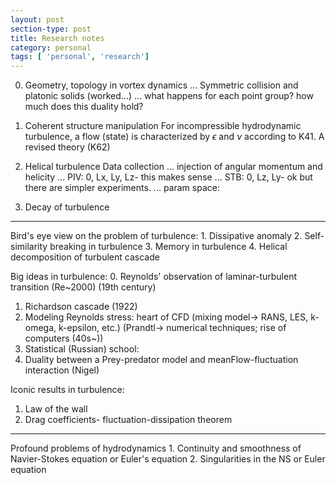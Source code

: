 ```yaml
---
layout: post
section-type: post
title: Research notes
category: personal
tags: [ 'personal', 'research']
---
```

0. Geometry, topology in vortex dynamics
... Symmetric collision and platonic solids (worked...)
... what happens for each point group? how much does this duality hold?

1. Coherent structure manipulation
For incompressible hydrodynamic turbulence, a flow (state) is characterized by $\epsilon$ and $\nu$ according to K41. 
A revised theory (K62) 


2. Helical turbulence
Data collection
... injection of angular momentum and helicity 
   ... PIV: 0, Lx, Ly, Lz- this makes sense
   ... STB: 0, Lz, Ly- ok but there are simpler experiments.
   ... param space:


3. Decay of turbulence 



<hr>
Bird's eye view on the problem of turbulence:
1. Dissipative anomaly
2. Self-similarity breaking in turbulence
3. Memory in turbulence
4. Helical decomposition of turbulent cascade


Big ideas in turbulence:
0. Reynolds' observation of laminar-turbulent transition (Re~2000) (19th century)
1. Richardson cascade (1922)
2. Modeling Reynolds stress: heart of CFD (mixing model-> RANS, LES, k-omega, k-epsilon, etc.)
   (Prandtl-> numerical techniques; rise of computers (40s~))
3. Statistical (Russian) school:
3. Duality between a Prey-predator model and meanFlow-fluctuation interaction (Nigel)

Iconic results in turbulence:
1. Law of the wall
2. Drag coefficients- fluctuation-dissipation theorem

<hr>
Profound problems of hydrodynamics
1. Continuity and smoothness of Navier-Stokes equation or Euler's equation
2. Singularities in the NS or Euler equation
